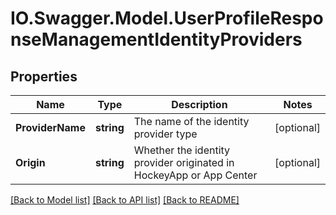 # IO.Swagger.Model.UserProfileResponseManagementIdentityProviders
## Properties

Name | Type | Description | Notes
------------ | ------------- | ------------- | -------------
**ProviderName** | **string** | The name of the identity provider type | [optional] 
**Origin** | **string** | Whether the identity provider originated in HockeyApp or App Center | [optional] 

[[Back to Model list]](../README.md#documentation-for-models) [[Back to API list]](../README.md#documentation-for-api-endpoints) [[Back to README]](../README.md)

